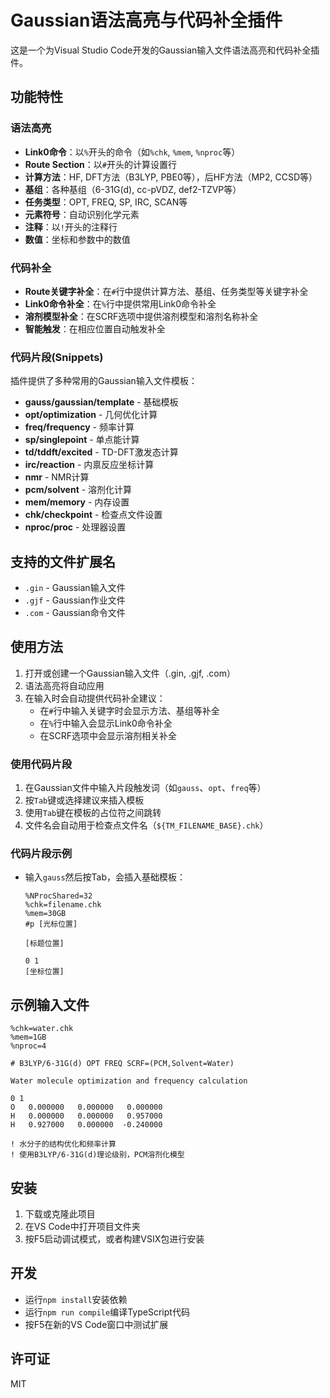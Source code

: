 # Gaussian语法高亮与代码补全插件

这是一个为Visual Studio Code开发的Gaussian输入文件语法高亮和代码补全插件。

## 功能特性

### 语法高亮
- **Link0命令**：以`%`开头的命令（如`%chk`, `%mem`, `%nproc`等）
- **Route Section**：以`#`开头的计算设置行
- **计算方法**：HF, DFT方法（B3LYP, PBE0等），后HF方法（MP2, CCSD等）
- **基组**：各种基组（6-31G(d), cc-pVDZ, def2-TZVP等）
- **任务类型**：OPT, FREQ, SP, IRC, SCAN等
- **元素符号**：自动识别化学元素
- **注释**：以`!`开头的注释行
- **数值**：坐标和参数中的数值

### 代码补全
- **Route关键字补全**：在`#`行中提供计算方法、基组、任务类型等关键字补全
- **Link0命令补全**：在`%`行中提供常用Link0命令补全
- **溶剂模型补全**：在SCRF选项中提供溶剂模型和溶剂名称补全
- **智能触发**：在相应位置自动触发补全

### 代码片段(Snippets)
插件提供了多种常用的Gaussian输入文件模板：

- **gauss/gaussian/template** - 基础模板
- **opt/optimization** - 几何优化计算
- **freq/frequency** - 频率计算  
- **sp/singlepoint** - 单点能计算
- **td/tddft/excited** - TD-DFT激发态计算
- **irc/reaction** - 内禀反应坐标计算
- **nmr** - NMR计算
- **pcm/solvent** - 溶剂化计算
- **mem/memory** - 内存设置
- **chk/checkpoint** - 检查点文件设置  
- **nproc/proc** - 处理器设置

## 支持的文件扩展名
- `.gin` - Gaussian输入文件
- `.gjf` - Gaussian作业文件  
- `.com` - Gaussian命令文件

## 使用方法

1. 打开或创建一个Gaussian输入文件（.gin, .gjf, .com）
2. 语法高亮将自动应用
3. 在输入时会自动提供代码补全建议：
   - 在`#`行中输入关键字时会显示方法、基组等补全
   - 在`%`行中输入会显示Link0命令补全
   - 在SCRF选项中会显示溶剂相关补全

### 使用代码片段
1. 在Gaussian文件中输入片段触发词（如`gauss`、`opt`、`freq`等）
2. 按`Tab`键或选择建议来插入模板
3. 使用`Tab`键在模板的占位符之间跳转
4. 文件名会自动用于检查点文件名（`${TM_FILENAME_BASE}.chk`）

### 代码片段示例
- 输入`gauss`然后按Tab，会插入基础模板：
  ```
  %NProcShared=32
  %chk=filename.chk
  %mem=30GB
  #p [光标位置]
  
  [标题位置]
  
  0 1
  [坐标位置]
  ```

## 示例输入文件

```gaussian
%chk=water.chk
%mem=1GB
%nproc=4

# B3LYP/6-31G(d) OPT FREQ SCRF=(PCM,Solvent=Water)

Water molecule optimization and frequency calculation

0 1
O   0.000000   0.000000   0.000000
H   0.000000   0.000000   0.957000  
H   0.927000   0.000000  -0.240000

! 水分子的结构优化和频率计算
! 使用B3LYP/6-31G(d)理论级别，PCM溶剂化模型
```

## 安装

1. 下载或克隆此项目
2. 在VS Code中打开项目文件夹
3. 按F5启动调试模式，或者构建VSIX包进行安装

## 开发

- 运行`npm install`安装依赖
- 运行`npm run compile`编译TypeScript代码
- 按F5在新的VS Code窗口中测试扩展

## 许可证

MIT
